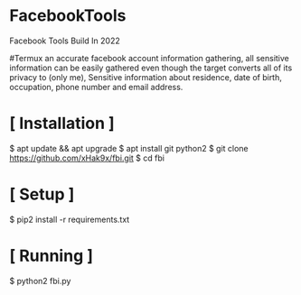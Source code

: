 # FacebookTools
Facebook Tools Build In 2022

#Termux
an accurate facebook account information gathering, all sensitive information can be easily gathered even though the target converts all of its privacy to (only me), Sensitive information about residence, date of birth, occupation, phone number and email address.

# [ Installation ]
$ apt update && apt upgrade
$ apt install git python2
$ git clone https://github.com/xHak9x/fbi.git
$ cd fbi
# [ Setup ]
$ pip2 install -r requirements.txt
# [ Running ]
$ python2 fbi.py
